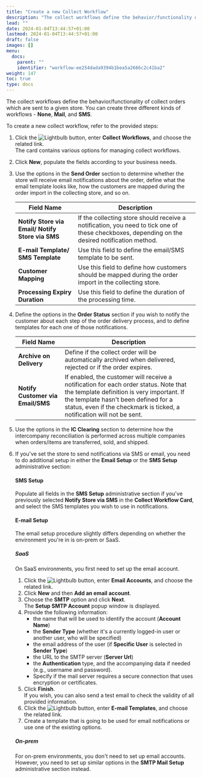 ```yaml
---
title: "Create a new Collect Workflow"
description: "The collect workflows define the behavior/functionality of collect orders which are sent to a given store."
lead: ""
date: 2024-01-04T13:44:57+01:00
lastmod: 2024-01-04T13:44:57+01:00
draft: false
images: []
menu:
  docs:
    parent: ""
    identifier: "workflow-ee254dada9394b1bea5a2666c2c41ba2"
weight: 147
toc: true
type: docs
---
```

The collect workflows define the behavior/functionality of collect orders which are sent to a given store. You can create three different kinds of workflows - **None**, **Mail**, and **SMS**.

To create a new collect workflow, refer to the provided steps:

1. Click the ![Lightbulb](Lightbulb_icon.PNG) button, enter **Collect Workflows**, and choose the related link.            
   The card contains various options for managing collect workflows.
2. Click **New**, populate the fields according to your business needs.   
3. Use the options in the **Send Order** section to determine whether the store will receive email notifications about the order, define what the email template looks like, how the customers are mapped during the order import in the collecting store, and so on. 

   | Field Name      | Description |
   | ----------- | ----------- |
   | **Notify Store via Email/ Notify Store via SMS** | If the collecting store should receive a notification, you need to tick one of these checkboxes, depending on the desired notification method. | 
   | **E-mail Template/ SMS Template** |  Use this field to define the email/SMS template to be sent. | 
   | **Customer Mapping** | Use this field to define how customers should be mapped during the order import in the collecting store. |
   | **Processing Expiry Duration** | Use this field to define the duration of the processing time. |

4. Define the options in the **Order Status** section if you wish to notify the customer about each step of the order delivery process, and to define templates for each one of those notifications. 

   | Field Name      | Description |
   | ----------- | ----------- |
   | **Archive on Delivery** | Define if the collect order will be automatically archived when delivered, rejected or if the order expires. |
   | **Notify Customer via Email/SMS** | If enabled, the customer will receive a notification for each order status. Note that the template definition is very important. If the template hasn't been defined for a status, even if the checkmark is ticked, a notification will not be sent. |

5. Use the options in the **IC Clearing** section to determine how the intercompany reconciliation is performed across multiple companies when orders/items are transferred, sold, and shipped.
6. If you've set the store to send notifications via SMS or email, you need to do additional setup in either the **Email Setup** or the **SMS Setup** administrative section:

   #### SMS Setup

   Populate all fields in the **SMS Setup** administrative section if you've previously selected **Notify Store via SMS** in the **Collect Workflow Card**, and select the SMS templates you wish to use in notifications.
   
   #### E-mail Setup

   The email setup procedure slightly differs depending on whether the environment you're in is on-prem or SaaS. 

   ##### SaaS

   On SaaS environments, you first need to set up the email account. 

   1. Click the ![Lightbulb](Lightbulb_icon.PNG) button, enter **Email Accounts**, and choose the related link. 
   2. Click **New** and then **Add an email account**.
   3. Choose the **SMTP** option and click **Next**.     
      The **Setup SMTP Account** popup window is displayed. 
   4. Provide the following information:       
      - the name that will be used to identify the account (**Account Name**)
      - the **Sender Type** (whether it's a currently logged-in user or another user, who will be specified)
      - the email address of the user (if **Specific User** is selected in **Sender Type**)
      - the URL to the SMTP server (**Server Url**)
      - the **Authentication** type, and the accompanying data if needed (e.g., username and password).
      - Specify if the mail server requires a secure connection that uses encryption or certificates. 
   5. Click **Finish**.      
      If you wish, you can also send a test email to check the validity of all provided information. 
   6. Click the ![Lightbulb](Lightbulb_icon.PNG) button, enter **E-mail Templates**, and choose the related link. 
   7. Create a template that is going to be used for email notifications or use one of the existing options. 

   ##### On-prem

   For on-prem environments, you don't need to set up email accounts. However, you need to set up similar options in the **SMTP Mail Setup** administrative section instead.